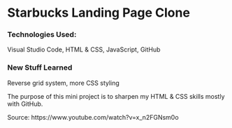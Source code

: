 # Starbucks Landing Page Clone


<h3>Technologies Used: </h3>
<p>Visual Studio Code, HTML & CSS, JavaScript, GitHub</p>

<h3>New Stuff Learned</h3>
<p>Reverse grid system, more CSS styling</p>
<p>The purpose of this mini project is to sharpen my HTML & CSS skills mostly with GitHub.</p>
<p>Source: https://www.youtube.com/watch?v=x_n2FGNsm0o</p>

